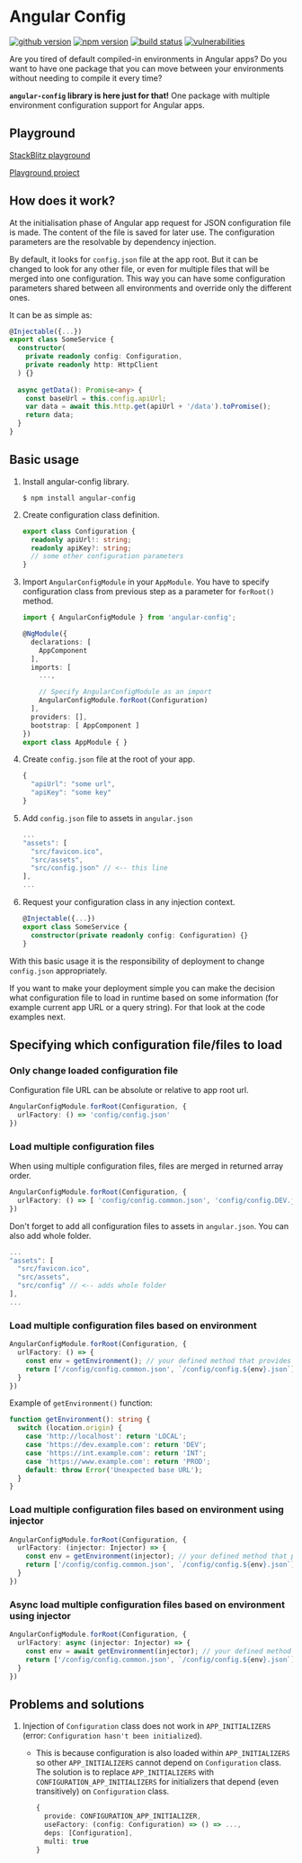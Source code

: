 # Angular Config

[![github version](https://img.shields.io/github/package-json/v/vdolek/angular-config/master?label=github)](https://github.com/vdolek/angular-config)
[![npm version](https://img.shields.io/npm/v/angular-config)](https://www.npmjs.com/package/angular-config)
[![build status](https://img.shields.io/github/workflow/status/vdolek/angular-config/CI/master)](https://github.com/vdolek/angular-config/actions?query=workflow%3ACI)
[![vulnerabilities](https://img.shields.io/snyk/vulnerabilities/github/vdolek/angular-config)](https://snyk.io/test/github/vdolek/angular-config)

Are you tired of default compiled-in environments in Angular apps? Do you want to have one package that you can
move between your environments without needing to compile it every time?

**`angular-config` library is here just for that!** One package with multiple environment configuration support for Angular apps.

## Playground

[StackBlitz playground](https://stackblitz.com/edit/angular-config-playground)

[Playground project](https://github.com/vdolek/angular-config/tree/master/playground)

## How does it work?

At the initialisation phase of Angular app request for JSON configuration file is made. The content of the file
is saved for later use. The configuration parameters are the resolvable by dependency injection.

By default, it looks for `config.json` file at the app root. But it can be changed to look for any other file,
or even for multiple files that will be merged into one configuration. This way you can have some configuration
parameters shared between all environments and override only the different ones.

It can be as simple as:

```typescript
@Injectable({...})
export class SomeService {
  constructor(
    private readonly config: Configuration,
    private readonly http: HttpClient
  ) {}
  
  async getData(): Promise<any> {
    const baseUrl = this.config.apiUrl;
    var data = await this.http.get(apiUrl + '/data').toPromise();
    return data;
  }
}
```

## Basic usage

1. Install angular-config library.
   ```shell
   $ npm install angular-config
   ```

1. Create configuration class definition.
   
    ```typescript
    export class Configuration {
      readonly apiUrl!: string;
      readonly apiKey?: string;
      // some other configuration parameters
    }
    ```

1. Import `AngularConfigModule` in your `AppModule`. You have to specify configuration class from previous step 
   as a parameter for `forRoot()` method. 

    ```typescript
    import { AngularConfigModule } from 'angular-config';
    
    @NgModule({
      declarations: [
        AppComponent
      ],
      imports: [
        ...,
    
        // Specify AngularConfigModule as an import
        AngularConfigModule.forRoot(Configuration)
      ],
      providers: [],
      bootstrap: [ AppComponent ]
    })
    export class AppModule { }
    ```

1. Create `config.json` file at the root of your app.

   ```javascript
   {
     "apiUrl": "some url",
     "apiKey": "some key"
   }
   ```
   
1. Add `config.json` file to assets in `angular.json`

   ```javascript
   ...
   "assets": [
     "src/favicon.ico",
     "src/assets",
     "src/config.json" // <-- this line
   ],
   ...
   ```

1. Request your configuration class in any injection context.

   ```typescript
   @Injectable({...})
   export class SomeService {
     constructor(private readonly config: Configuration) {}
   }
   ```
   
With this basic usage it is the responsibility of deployment to change `config.json` appropriately.

If you want to make your deployment simple you can make the decision what configuration file to
load in runtime based on some information (for example current app URL or a query string).
For that look at the code examples next.

## Specifying which configuration file/files to load

### Only change loaded configuration file

Configuration file URL can be absolute or relative to app root url.

```typescript
AngularConfigModule.forRoot(Configuration, {
  urlFactory: () => 'config/config.json'
})
```

### Load multiple configuration files

When using multiple configuration files, files are merged in returned array order.

```typescript
AngularConfigModule.forRoot(Configuration, {
  urlFactory: () => [ 'config/config.common.json', 'config/config.DEV.json' ]
})
```

Don't forget to add all configuration files to assets in `angular.json`. You can also add whole folder.

```javascript
...
"assets": [
  "src/favicon.ico",
  "src/assets",
  "src/config" // <-- adds whole folder
],
...
```

### Load multiple configuration files based on environment

```typescript
AngularConfigModule.forRoot(Configuration, {
  urlFactory: () => {
    const env = getEnvironment(); // your defined method that provides current environment name
    return ['/config/config.common.json', `/config/config.${env}.json`]
  }
})
```

Example of `getEnvironment()` function:
```typescript
function getEnvironment(): string {
  switch (location.origin) {
    case 'http://localhost': return 'LOCAL';
    case 'https://dev.example.com': return 'DEV';
    case 'https://int.example.com': return 'INT';
    case 'https://www.example.com': return 'PROD';
    default: throw Error('Unexpected base URL');
  }
}
```

### Load multiple configuration files based on environment using injector
```typescript
AngularConfigModule.forRoot(Configuration, {
  urlFactory: (injector: Injector) => {
    const env = getEnvironment(injector); // your defined method that provides current environment name
    return ['/config/config.common.json', `/config/config.${env}.json`]
  }
})
```

### Async load multiple configuration files based on environment using injector
```typescript
AngularConfigModule.forRoot(Configuration, {
  urlFactory: async (injector: Injector) => {
    const env = await getEnvironment(injector); // your defined method that provides current environment name
    return ['/config/config.common.json', `/config/config.${env}.json`]
  }
})
```

## Problems and solutions

1. Injection of `Configuration` class does not work in `APP_INITIALIZERS` (error: `Configuration hasn't been initialized`).
   - This is because configuration is also loaded within `APP_INITIALIZERS` so other `APP_INITIALIZERS` cannot
     depend on `Configuration` class. The solution is to replace `APP_INITIALIZERS` with `CONFIGURATION_APP_INITIALIZERS`
     for initializers that depend (even transitively) on `Configuration` class.
     
     ```typescript
     {
       provide: CONFIGURATION_APP_INITIALIZER,
       useFactory: (config: Configuration) => () => ...,
       deps: [Configuration],
       multi: true
     }
     ```
